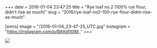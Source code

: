 +++
date = 2016-01-04 23:47:25
title = "Rye loaf no.2 (100% rye flour, didn't rise as much)"
slug = "2016/rye-loaf-no2-100-rye-flour-didnt-rise-as-much"

[extra]
image = "/2016-01-04_23-47-25_UTC.jpg"
instagram = "https://instagram.com/p/BAItdfXIIM_"
+++

<img src="/2016-01-04_23-47-25_UTC.jpg" />
